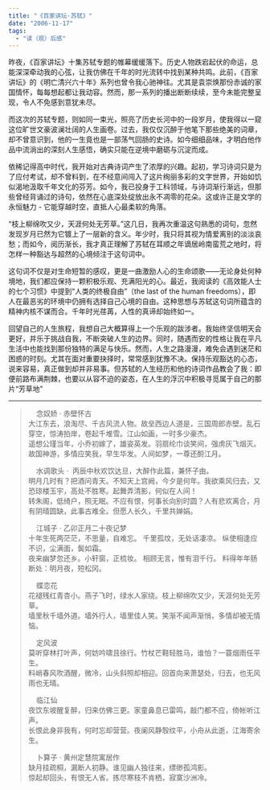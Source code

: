 ```yaml
---
title: "《百家讲坛·苏轼》"
date: "2006-11-17"
tags: 
  - "读（观）后感"
---
```


昨夜，《百家讲坛》十集苏轼专题的帷幕缓缓落下。历史人物跌宕起伏的命运，总能深深牵动我的心弦，让我仿佛在千年的时光流转中找到某种共鸣。此前，《百家讲坛》的《明亡清兴六十年》系列也曾令我心驰神往。尤其是袁崇焕那份赤诚的家国情怀，每每想起都让我动容。然而，那一系列的播出断断续续，至今未能完整呈现，令人不免感到意犹未尽。

而这次的苏轼专题，则如同一束光，照亮了历史长河中的一段岁月，使我得以一窥这位旷世文豪波澜壮阔的人生画卷。过去，我仅仅沉醉于他笔下那些绝美的词章，却不曾意识到，他的一生竟也是一部荡气回肠的史诗。如今细细品味，才明白他作品中流淌出的深刻人生感悟，确实只能在逆境中磨砺与沉淀而成。

依稀记得高中时代，我开始对古典诗词产生了浓厚的兴趣。起初，学习诗词只是为了应付考试，却不曾料到，在不经意间闯入了这片绚丽多彩的文字世界，开始如饥似渴地汲取千年文化的芬芳。如今，我已投身于工科领域，与诗词渐行渐远，但那些曾经背诵过的诗句，依然在心底深处绽放出永不凋零的花朵。这或许正是文学的永恒魅力 - 它能穿越时空，直抵人心最柔软的角落。

“枝上柳绵吹又少，天涯何处无芳草。”这几日，我再次重温这句熟悉的词句，忽然发现岁月已然为它镀上了一层新的含义。年少时，我只将其视为情爱离别的淡淡哀愁；而如今，阅历渐长，我才真正理解了苏轼在耳顺之年谪居岭南蛮荒之地时，将怎样一种豁达与超然的心境倾注于这句词中。

这句词不仅是对生命短暂的感叹，更是一曲激励人心的生命颂歌——无论身处何种境地，我们都应保持一颗积极乐观、充满阳光的心。最近，我阅读的《高效能人士的七个习惯》中提到“人类的终极自由”（the last of the human freedoms），即人在最恶劣的环境中仍拥有选择自己心境的自由。这种思想与苏轼这句词所蕴含的精神内核不谋而合。千年时光荏苒，人性的真谛却始终如一。

回望自己的人生旅程，我想自己大概算得上一个乐观的跋涉者。我始终坚信明天会更好，并乐于挑战自我，不断突破人生的边界。同时，随遇而安的性格让我在平凡生活中也能找到那份独特的满足与快乐。然而，人生之路漫漫，难免会遇到迷茫和困惑的时刻。尤其在面对重要抉择时，常常感到犹豫不决。保持乐观豁达的心态，说来容易，真正做到却并非易事。但苏轼的人生经历和他的诗词作品教会了我：即便前路布满荆棘，也要以从容不迫的姿态，在人生的浮沉中积极寻觅属于自己的那片“芳草地”

----


>    念奴娇 · 赤壁怀古  
>大江东去，浪淘尽、千古风流人物。故垒西边人道是，三国周郎赤壁。乱石穿空，惊涛拍岸，卷起千堆雪。江山如画，一时多少豪杰。  
>遥想公瑾当年，小乔初嫁了，雄姿英发。羽扇纶巾谈笑间，强虏灰飞烟灭。故国神游，多情应笑我，早生华发。人间如梦，一尊还酹江月。
>
>    水调歌头 ·  丙辰中秋欢饮达旦，大醉作此篇，兼怀子由。  
>明月几时有？把酒问青天。不知天上宫阙，今夕是何年。我欲乘风归去，又恐琼楼玉宇，高处不胜寒。起舞弄清影，何似在人间！  
>转朱阁，低绮户，照无眠。不应有恨，何事长向别时圆？人有悲欢离合，月有阴晴圆缺，此事古难全。但愿人长久，千里共婵娟。
>
>    江城子 · 乙卯正月二十夜记梦  
>十年生死两茫茫，不思量，自难忘。 千里孤坟，无处话凄凉。 纵使相逢应不识，尘满面，鬓如霜。  
>夜来幽梦忽还乡。小轩窗，正梳妆。 相顾无言，惟有泪千行。 料得年年肠断处：明月夜，短松冈。
>
>    蝶恋花  
>花褪残红青杏小。燕子飞时，绿水人家绕。枝上柳绵吹又少，天涯何处无芳草。  
>墙里秋千墙外道。墙外行人，墙里佳人笑。笑渐不闻声渐悄，多情却被无情恼。
>
>    定风波  
>莫听穿林打叶声，何妨吟啸且徐行。竹杖芒鞋轻胜马，谁怕？一蓑烟雨任平生。  
>料峭春风吹酒醒，微冷，山头斜照却相迎。回首向来萧瑟处，归去，也无风雨也无晴。
>
>    临江仙  
>夜饮东坡醒复醉，归来仿佛三更。家童鼻息已雷鸣，敲门都不应，倚帐听江声。  
>长恨此身非我有，何时忘却营营。夜阑风静彀纹平，小舟从此逝，江海寄余生。
>
>    卜算子 · 黄州定慧院寓居作  
>缺月挂疏桐，漏断人初静。谁见幽人独往来，缥缈孤鸿影。  
>惊起却回头，有恨无人省。拣尽寒枝不肯栖，寂寞沙洲冷。
